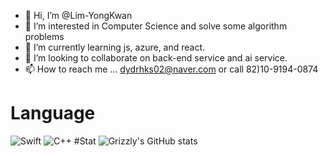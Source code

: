 - 👋 Hi, I’m @Lim-YongKwan
- 👀 I’m interested in Computer Science and solve some algorithm problems
- 🌱 I’m currently learning js, azure, and react.
- 💞️ I’m looking to collaborate on back-end service and ai service.
- 📫 How to reach me ... dydrhks02@naver.com or call 82)10-9194-0874

<!---
Lim-YongKwan/Lim-YongKwan is a ✨ special ✨ repository because its `README.md` (this file) appears on your GitHub profile.
You can click the Preview link to take a look at your changes.
--->
# Language
![Swift](https://img.shields.io/badge/swift-F54A2A?style=for-the-badge&logo=swift&logoColor=white)
![C++](https://img.shields.io/badge/C++-00599C?style=flat-square&logo=C%2B%2B&logoColor=white)
#Stat
![Grizzly's GitHub stats](https://github-readme-stats.vercel.app/api?username=Lim-YongKwan&show_icons=true&theme=radical)
